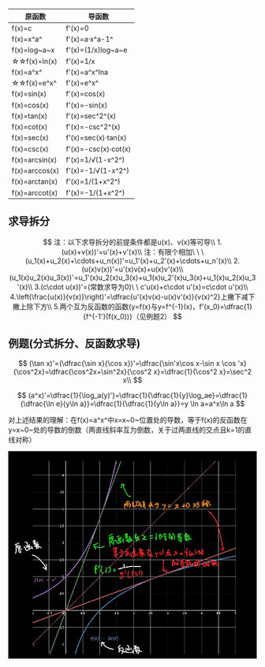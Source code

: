 | 原函数         | 导函数               |
| -------------- | -------------------- |
| f(x)=c         | f'(x)=0              |
| f(x)=x^a^      | f'(x)=a·x^a-1^       |
| f(x)=log~a~x   | f'(x)=(1/x)log~a~e   |
| ☆☆f(x)=ln(x)   | f'(x)=1/x            |
| f(x)=a^x^      | f'(x)=a^x^lna        |
| ☆☆f(x)=e^x^    | f'(x)=e^x^           |
| f(x)=sin(x)    | f'(x)=cos(x)         |
| f(x)=cos(x)    | f'(x)=-sin(x)        |
| f(x)=tan(x)    | f'(x)=sec^2^(x)      |
| f(x)=cot(x)    | f'(x)=-csc^2^(x)     |
| f(x)=sec(x)    | f'(x)=sec(x)·tan(x)  |
| f(x)=csc(x)    | f'(x)=-csc(x)·cot(x) |
| f(x)=arcsin(x) | f'(x)=1/√(1-x^2^)    |
| f(x)=arccos(x) | f'(x)=-1/√(1-x^2^)   |
| f(x)=arctan(x) | f'(x)=1/(1+x^2^)     |
| f(x)=arccot(x) | f'(x)=-1/(1+x^2^)    |


## 求导拆分

$$
注：以下求导拆分的前提条件都是u(x)、v(x)等可导\\
1.(u(x)+v(x))'=u'(x)+v'(x)\\
注：有限个相加\ \ \ (u_1(x)+u_2(x)+\cdots+u_n(x))'=u_1'(x)+u_2'(x)+\cdots+u_n'(x)\\
2.(u(x)v(x))'=u'(x)v(x)+u(x)v'(x)\\
(u_1(x)u_2(x)u_3(x))'=u_1'(x)u_2(x)u_3(x)+u_1(x)u_2'(x)u_3(x)+u_1(x)u_2(x)u_3'(x)\\
3.(c\cdot u(x))'=(常数求导为0)\ \ c'u(x)+c\cdot u'(x)=c\cdot u'(x)\\
4.\left(\frac{u(x)}{v(x)}\right)'=\dfrac{u'(x)v(x)-u(x)v'(x)}{v(x)^2}上撇下减下撇上除下方\\
5.两个互为反函数的函数(y=f(x)与y=f^{-1}(x)，f'(x_0)=\dfrac{1}{f^{-1'}(f(x_0))}（见例题2）
$$

## 例题(分式拆分、反函数求导)

$$
(\tan x)'=(\dfrac{\sin x}{\cos x})'=\dfrac{\sin'x\cos x-\sin x \cos 'x}{\cos^2x}=\dfrac{\cos^2x+\sin^2x}{\cos^2 x}=\dfrac{1}{\cos^2 x}=\sec^2 x\\
$$

$$
(a^x)'=\dfrac{1}{\log_a(y)'}=\dfrac{1}{\dfrac{1}{y}\log_ae}=\dfrac{1}{\dfrac{\ln e}{y\ln a}}=\dfrac{1}{\dfrac{1}{y\ln a}}=y	\ln a=a^x\ln a
$$

对上述结果的理解：在f(x)=a^x^中x=x~0~位置处的导数，等于f(x)的反函数在y=x~0~处的导数的倒数（两直线斜率互为倒数，关于过两直线的交点且k=1的直线对称）

<img src="assets/image-20220522115720270.png" alt="image-20220522115720270" style="zoom:67%;" />
